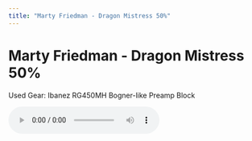 ```yaml
---
title: "Marty Friedman - Dragon Mistress 50%"
---
```

# Marty Friedman - Dragon Mistress 50%

Used Gear:
Ibanez RG450MH
Bogner-like Preamp Block

![audio](f9ea3b786a2095a629d73a7d8de1d4e8.mp3)



